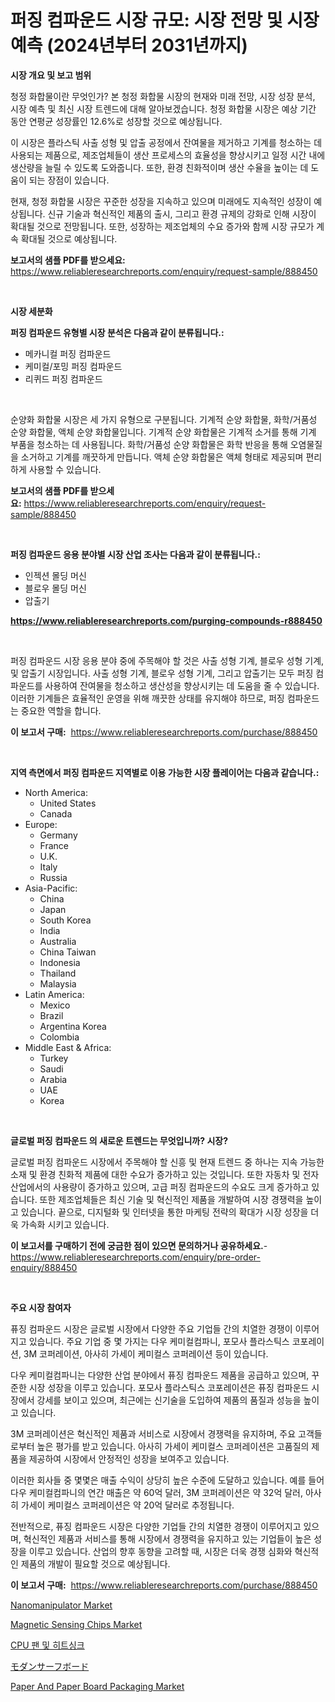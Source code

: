 <p><h1>퍼징 컴파운드 시장 규모: 시장 전망 및 시장 예측 (2024년부터 2031년까지)</h1></p><p><strong>시장 개요 및 보고 범위</strong></p>
<p><p>청정 화합물이란 무엇인가? 본 청정 화합물 시장의 현재와 미래 전망, 시장 성장 분석, 시장 예측 및 최신 시장 트렌드에 대해 알아보겠습니다. 청정 화합물 시장은 예상 기간 동안 연평균 성장률인 12.6%로 성장할 것으로 예상됩니다. </p><p>이 시장은 플라스틱 사출 성형 및 압출 공정에서 잔여물을 제거하고 기계를 청소하는 데 사용되는 제품으로, 제조업체들이 생산 프로세스의 효율성을 향상시키고 일정 시간 내에 생산량을 늘릴 수 있도록 도와줍니다. 또한, 환경 친화적이며 생산 수율을 높이는 데 도움이 되는 장점이 있습니다.</p><p>현재, 청정 화합물 시장은 꾸준한 성장을 지속하고 있으며 미래에도 지속적인 성장이 예상됩니다. 신규 기술과 혁신적인 제품의 출시, 그리고 환경 규제의 강화로 인해 시장이 확대될 것으로 전망됩니다. 또한, 성장하는 제조업체의 수요 증가와 함께 시장 규모가 계속 확대될 것으로 예상됩니다.</p></p>
<p><strong>보고서의 샘플 PDF를 받으세요:</strong> <a href="https://www.reliableresearchreports.com/enquiry/request-sample/888450">https://www.reliableresearchreports.com/enquiry/request-sample/888450</a></p>
<p>&nbsp;</p>
<p><strong>시장 세분화</strong></p>
<p><strong>퍼징 컴파운드 유형별 시장 분석은 다음과 같이 분류됩니다.:</strong></p>
<p><ul><li>메카니컬 퍼징 컴파운드</li><li>케미컬/포밍 퍼징 컴파운드</li><li>리퀴드 퍼징 컴파운드</li></ul></p>
<p>&nbsp;</p>
<p><p>순양화 화합물 시장은 세 가지 유형으로 구분됩니다. 기계적 순양 화합물, 화학/거품성 순양 화합물, 액체 순양 화합물입니다. 기계적 순양 화합물은 기계적 소거를 통해 기계 부품을 청소하는 데 사용됩니다. 화학/거품성 순양 화합물은 화학 반응을 통해 오염물질을 소거하고 기계를 깨끗하게 만듭니다. 액체 순양 화합물은 액체 형태로 제공되며 편리하게 사용할 수 있습니다.</p></p>
<p><strong>보고서의 샘플 PDF를 받으세요:</strong>&nbsp;<a href="https://www.reliableresearchreports.com/enquiry/request-sample/888450">https://www.reliableresearchreports.com/enquiry/request-sample/888450</a></p>
<p>&nbsp;</p>
<p><strong> 퍼징 컴파운드 응용 분야별 시장 산업 조사는 다음과 같이 분류됩니다.:</strong></p>
<p><ul><li>인젝션 몰딩 머신</li><li>블로우 몰딩 머신</li><li>압출기</li></ul></p>
<p><strong><a href="https://www.reliableresearchreports.com/purging-compounds-r888450">https://www.reliableresearchreports.com/purging-compounds-r888450</a></strong></p>
<p>&nbsp;</p>
<p><p>퍼징 컴파운드 시장 응용 분야 중에 주목해야 할 것은 사출 성형 기계, 블로우 성형 기계, 및 압출기 시장입니다. 사출 성형 기계, 블로우 성형 기계, 그리고 압출기는 모두 퍼징 컴파운드를 사용하여 잔여물을 청소하고 생산성을 향상시키는 데 도움을 줄 수 있습니다. 이러한 기계들은 효율적인 운영을 위해 깨끗한 상태를 유지해야 하므로, 퍼징 컴파운드는 중요한 역할을 합니다.</p></p>
<p><strong>이 보고서 구매:</strong>&nbsp; <a href="https://www.reliableresearchreports.com/purchase/888450">https://www.reliableresearchreports.com/purchase/888450</a></p>
<p>&nbsp;</p>
<p><strong>지역 측면에서 퍼징 컴파운드 지역별로 이용 가능한 시장 플레이어는 다음과 같습니다.:</strong></p>
<p><ul>
    <li>
        North America:
        <ul>
            <li>United States</li>
            <li>Canada</li>
        </ul>
    </li>
    <li>
        Europe:
        <ul>
            <li>Germany</li>
            <li>France</li>
            <li>U.K.</li>
            <li>Italy</li>
            <li>Russia</li>
        </ul>
    </li>
    <li>
        Asia-Pacific:
        <ul>
            <li>China</li>
            <li>Japan</li>
            <li>South Korea</li>
            <li>India</li>
            <li>Australia</li>
            <li>China Taiwan</li>
            <li>Indonesia</li>
            <li>Thailand</li>
            <li>Malaysia</li>
        </ul>
    </li>
    <li>
        Latin America:
        <ul>
            <li>Mexico</li>
            <li>Brazil</li>
            <li>Argentina Korea</li>
            <li>Colombia</li>
        </ul>
    </li>
    <li>
        Middle East & Africa:
        <ul>
            <li>Turkey</li>
            <li>Saudi</li>
            <li>Arabia</li>
            <li>UAE</li>
            <li>Korea</li>
        </ul>
    </li>
    </ul></p>
<p>&nbsp;</p>
<p><strong>글로벌 퍼징 컴파운드 의 새로운 트렌드는 무엇입니까? 시장?</strong></p>
<p><p>글로벌 퍼징 컴파운드 시장에서 주목해야 할 신흥 및 현재 트렌드 중 하나는 지속 가능한 소재 및 환경 친화적 제품에 대한 수요가 증가하고 있는 것입니다. 또한 자동차 및 전자 산업에서의 사용량이 증가하고 있으며, 고급 퍼징 컴파운드의 수요도 크게 증가하고 있습니다. 또한 제조업체들은 최신 기술 및 혁신적인 제품을 개발하여 시장 경쟁력을 높이고 있습니다. 끝으로, 디지털화 및 인터넷을 통한 마케팅 전략의 확대가 시장 성장을 더욱 가속화 시키고 있습니다.</p></p>
<p><strong>이 보고서를 구매하기 전에 궁금한 점이 있으면 문의하거나 공유하세요.</strong>- <a href="https://www.reliableresearchreports.com/enquiry/pre-order-enquiry/888450">https://www.reliableresearchreports.com/enquiry/pre-order-enquiry/888450</a></p>
<p>&nbsp;</p>
<p><strong>주요 시장 참여자</strong></p>
<p><p>퓨징 컴파운드 시장은 글로벌 시장에서 다양한 주요 기업들 간의 치열한 경쟁이 이루어지고 있습니다. 주요 기업 중 몇 가지는 다우 케미컬컴파니, 포모사 플라스틱스 코포레이션, 3M 코퍼레이션, 아사히 가세이 케미컬스 코퍼레이션 등이 있습니다.</p><p>다우 케미컬컴파니는 다양한 산업 분야에서 퓨징 컴파운드 제품을 공급하고 있으며, 꾸준한 시장 성장을 이루고 있습니다. 포모사 플라스틱스 코포레이션은 퓨징 컴파운드 시장에서 강세를 보이고 있으며, 최근에는 신기술을 도입하여 제품의 품질과 성능을 높이고 있습니다.</p><p>3M 코퍼레이션은 혁신적인 제품과 서비스로 시장에서 경쟁력을 유지하며, 주요 고객들로부터 높은 평가를 받고 있습니다. 아사히 가세이 케미컬스 코퍼레이션은 고품질의 제품을 제공하여 시장에서 안정적인 성장을 보여주고 있습니다.</p><p>이러한 회사들 중 몇몇은 매출 수익이 상당히 높은 수준에 도달하고 있습니다. 예를 들어 다우 케미컬컴파니의 연간 매출은 약 60억 달러, 3M 코퍼레이션은 약 32억 달러, 아사히 가세이 케미컬스 코퍼레이션은 약 20억 달러로 추정됩니다.</p><p>전반적으로, 퓨징 컴파운드 시장은 다양한 기업들 간의 치열한 경쟁이 이루어지고 있으며, 혁신적인 제품과 서비스를 통해 시장에서 경쟁력을 유지하고 있는 기업들이 높은 성장을 이루고 있습니다. 산업의 향후 동향을 고려할 때, 시장은 더욱 경쟁 심화와 혁신적인 제품의 개발이 필요할 것으로 예상됩니다.</p></p>
<p><strong>이 보고서 구매:</strong>&nbsp;&nbsp;<a href="https://www.reliableresearchreports.com/purchase/888450">https://www.reliableresearchreports.com/purchase/888450</a></p>
<p><p><a href="https://github.com/rahu1506/Market-Research-Report-List-3/blob/main/nanomanipulator-market.md">Nanomanipulator Market</a></p><p><a href="https://faithful-glue-af3.notion.site/Magnetic-Sensing-Chips-Market-Size-Reveals-the-Best-Marketing-Channels-In-Global-Industry-54a0b54047fc4bb9a7d3bf8c32aed4fb">Magnetic Sensing Chips Market</a></p><p><a href="https://github.com/TobyKub4685/Market-Research-Report-List-1/blob/main/762518025206.md">CPU 팬 및 히트싱크</a></p><p><a href="https://github.com/SantosDicki04/Market-Research-Report-List-1/blob/main/549806827584.md">モダンサーフボード</a></p><p><a href="https://issuu.com/reportprime-2/docs/paper-and-paper-board-packaging-market-size-2030.p">Paper And Paper Board Packaging Market</a></p></p>